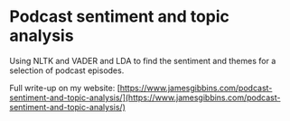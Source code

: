 # Podcast sentiment and topic analysis

Using NLTK and VADER and LDA to find the sentiment and themes for a selection of podcast episodes.

Full write-up on my website: [https://www.jamesgibbins.com/podcast-sentiment-and-topic-analysis/](https://www.jamesgibbins.com/podcast-sentiment-and-topic-analysis/)
